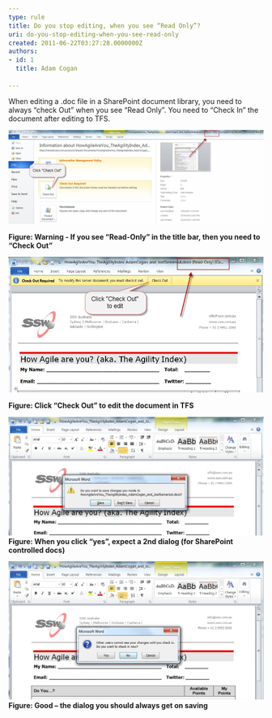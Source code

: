 ```yaml
---
type: rule
title: Do you stop editing, when you see “Read Only”?
uri: do-you-stop-editing-when-you-see-read-only
created: 2011-06-22T03:27:28.0000000Z
authors:
- id: 1
  title: Adam Cogan

---
```



When editing a .doc file in a SharePoint document library, you need to always “check Out” when you see “Read Only”. You need to “Check In” the document after editing to TFS.

![Check-Out when you see ReadOnly](SharepointWord.jpg)

**Figure: Warning - If you see “Read-Only” in the title bar, then you need to “Check Out”**

![Click Check-Out to edit](SharepointWord1.jpg) 

**Figure: Click “Check Out” to edit the document in TFS** 

![Save before closing](SharepointWord2.jpg) 
**Figure: When you click “yes”, expect a 2nd dialog (for SharePoint controlled docs)** 

![Check - in after saving the changes](SharepointWord3.jpg) 
**Figure: Good – the dialog you should always get on saving**

